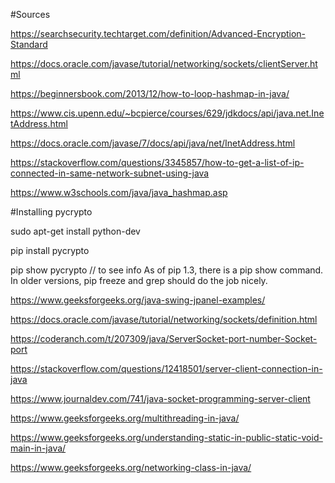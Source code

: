 #Sources

https://searchsecurity.techtarget.com/definition/Advanced-Encryption-Standard

https://docs.oracle.com/javase/tutorial/networking/sockets/clientServer.html

https://beginnersbook.com/2013/12/how-to-loop-hashmap-in-java/

https://www.cis.upenn.edu/~bcpierce/courses/629/jdkdocs/api/java.net.InetAddress.html

https://docs.oracle.com/javase/7/docs/api/java/net/InetAddress.html

https://stackoverflow.com/questions/3345857/how-to-get-a-list-of-ip-connected-in-same-network-subnet-using-java

https://www.w3schools.com/java/java_hashmap.asp

#Installing pycrypto

sudo apt-get install python-dev

pip install pycrypto

pip show pycrypto // to see info As of pip 1.3, there is a pip show command. In older versions, pip freeze and grep should do the job nicely.

https://www.geeksforgeeks.org/java-swing-jpanel-examples/

https://docs.oracle.com/javase/tutorial/networking/sockets/definition.html

https://coderanch.com/t/207309/java/ServerSocket-port-number-Socket-port

https://stackoverflow.com/questions/12418501/server-client-connection-in-java

https://www.journaldev.com/741/java-socket-programming-server-client

https://www.geeksforgeeks.org/multithreading-in-java/

https://www.geeksforgeeks.org/understanding-static-in-public-static-void-main-in-java/

https://www.geeksforgeeks.org/networking-class-in-java/
